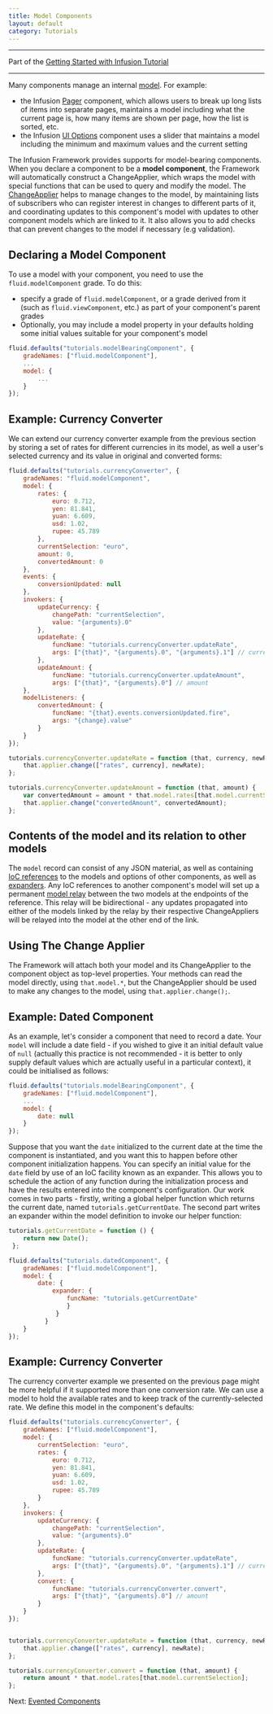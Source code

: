 ```yaml
---
title: Model Components
layout: default
category: Tutorials
---
```


---
Part of the [Getting Started with Infusion Tutorial](GettingStartedWithInfusion.md)

---

Many components manage an internal [model](../FrameworkConcepts.md#model-objects). For example:

* the Infusion [Pager](../to-do/Pager.md) component, which allows users to break up long lists of items into separate pages, maintains a model including what the current page is, how many items are shown per page, how the list is sorted, etc.
* the Infusion [UI Options](../to-do/UserInterfaceOptions.md) component uses a slider that maintains a model including the minimum and maximum values and the current setting

The Infusion Framework provides supports for model-bearing components. When you declare a component to be a **model component**, the Framework will automatically construct a ChangeApplier, which wraps the model with special functions that can be used to query and modify the model. The [ChangeApplier](../ChangeApplier.md) helps to manage changes to the model, by maintaining lists of subscribers who can register interest in changes to different parts of it, and coordinating updates to this component's model with updates to other component models which are linked to it. It also allows you to add checks that can prevent changes to the model if necessary (e.g validation).

## Declaring a Model Component ##

To use a model with your component, you need to use the `fluid.modelComponent` grade. To do this:

* specify a grade of `fluid.modelComponent`, or a grade derived from it (such as `fluid.viewComponent`, etc.) as part of your component's parent grades
* Optionally, you may include a model property in your defaults holding some initial values suitable for your component's model

```javascript
fluid.defaults("tutorials.modelBearingComponent", {
    gradeNames: ["fluid.modelComponent"],
    ...
    model: {
        ...
    }
});
```

## Example: Currency Converter ##

We can extend our currency converter example from the previous section by storing a set of rates for different currencies in its model, as well a user's selected currency and its value in original and converted forms:

```javascript
fluid.defaults("tutorials.currencyConverter", {
    gradeNames: "fluid.modelComponent",
    model: {
        rates: {
            euro: 0.712,
            yen: 81.841,
            yuan: 6.609,
            usd: 1.02,
            rupee: 45.789
        },
        currentSelection: "euro",
        amount: 0,
        convertedAmount: 0
    },
    events: {
        conversionUpdated: null
    },
    invokers: {
        updateCurrency: {
            changePath: "currentSelection",
            value: "{arguments}.0"
        },
        updateRate: {
            funcName: "tutorials.currencyConverter.updateRate",
            args: ["{that}", "{arguments}.0", "{arguments}.1"] // currency, newRate
        },
        updateAmount: {
            funcName: "tutorials.currencyConverter.updateAmount",
            args: ["{that}", "{arguments}.0"] // amount
    },
    modelListeners: {
        convertedAmount: {
            funcName: "{that}.events.conversionUpdated.fire",
            args: "{change}.value"
        }
    }
});

tutorials.currencyConverter.updateRate = function (that, currency, newRate) {
    that.applier.change(["rates", currency], newRate);
};

tutorials.currencyConverter.updateAmount = function (that, amount) {
    var convertedAmount = amount * that.model.rates[that.model.currentSelection];
    that.applier.change("convertedAmount", convertedAmount);
};
```
## Contents of the model and its relation to other models

The `model` record can consist of any JSON material, as well as containing [IoC references](../IoCReferences.md) to the models and options of other components, as well as [expanders](../ExpansionOfComponentOptions.md). 
Any IoC references to another component's model will set up a permanent [model relay](../ModelRelay.md) between the two models at the endpoints of the reference. 
This relay will be bidirectional - any updates propagated into either of the models linked by the relay by their respective ChangeAppliers will be relayed into the model at the other end of the link.

## Using The Change Applier ##

The Framework will attach both your model and its ChangeApplier to the component object as top-level properties. Your methods can read the model directly, using `that.model.*`, but the ChangeApplier should be used to make any changes to the model, using `that.applier.change();`.

## Example: Dated Component ##

As an example, let's consider a component that need to record a date. Your `model` will include a date field - if you wished to give it an initial default value of `null` 
(actually this practice is not recommended - it is better to only supply default values which are actually useful in a particular context), it could be initialised as follows:

```javascript
fluid.defaults("tutorials.modelBearingComponent", {
    gradeNames: ["fluid.modelComponent"],
    ...
    model: {
        date: null
    }
});
```

Suppose that you want the `date` initialized to the current date at the time the component is instantiated, and you want this to happen before other component initialization happens. You can specify an initial value for the `date` field by use of an IoC facility known as an expander. This allows you to schedule the action of any function during the initialization process and have the results entered into the component's configuration. Our work comes in two parts - firstly, writing a global helper function which returns the current date, named `tutorials.getCurrentDate`. The second part writes an expander within the model definition to invoke our helper function:

```javascript
tutorials.getCurrentDate = function () {
    return new Date();
 };

fluid.defaults("tutorials.datedComponent", {
    gradeNames: ["fluid.modelComponent"],
    model: {
        date: {
            expander: {
                funcName: "tutorials.getCurrentDate"
                }
             }
          }
    }
});
```

## Example: Currency Converter ##

The currency converter example we presented on the previous page might be more helpful if it supported more than one conversion rate. We can use a model to hold the available rates and to keep track of the currently-selected rate. We define this model in the component's defaults:

```javascript
fluid.defaults("tutorials.currencyConverter", {
    gradeNames: ["fluid.modelComponent"],
    model: {
        currentSelection: "euro",
        rates: {
            euro: 0.712,
            yen: 81.841,
            yuan: 6.609,
            usd: 1.02,
            rupee: 45.789
        }
    },
    invokers: {
        updateCurrency: {
            changePath: "currentSelection",
            value: "{arguments}.0"
        },
        updateRate: {
            funcName: "tutorials.currencyConverter.updateRate",
            args: ["{that}", "{arguments}.0", "{arguments}.1"] // currency, newRate
        },
        convert: {
            funcName: "tutorials.currencyConverter.convert",
            args: ["{that}", "{arguments}.0"] // amount
        }
    }
});


tutorials.currencyConverter.updateRate = function (that, currency, newRate) {
    that.applier.change(["rates", currency], newRate);
};

tutorials.currencyConverter.convert = function (that, amount) {
    return amount * that.model.rates[that.model.currentSelection];
};
```

Next: [Evented Components](EventedComponents.md)
